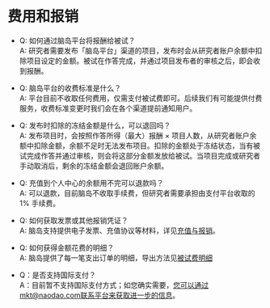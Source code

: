 # 费用和报销

- Q: 如何通过脑岛平台将报酬给被试？  
  A: 研究者需要发布「脑岛平台」渠道的项目，发布时会从研究者账户余额中扣除项目设定的金额。被试在作答完成，并通过项目发布者的审核之后，即会收到报酬。 

- Q: 脑岛平台的收费标准是什么？  
  A: 平台目前不收取任何费用，仅需支付被试费即可。后续我们有可能提供付费服务，收费标准变更时我们会在各个渠道提前通知用户。 

- Q: 发布时扣除的冻结金额是什么，可以退回吗？  
  A: 发布项目时，会按照作答所得（最大）报酬 × 项目人数，从研究者账户余额中扣除金额，余额不足时无法发布项目。扣除的金额处于冻结状态，当有被试完成作答并通过审核，则会将这部分金额发放给被试。当项目完成或研究者手动取消后，剩余的冻结金额会退回账户余额。 

- Q: 充值到个人中心的余额用不完可以退款吗？  
  A: 可以退款，目前脑岛不收取手续费，但研究者需要承担由支付平台收取的 1% 手续费。 

- Q: 如何获取发票或其他报销凭证？  
  A: 脑岛支持提供电子发票、充值协议等材料，详见[充值与报销](https://www.yuque.com/naodao/researcher-manual/transfer)。 

- Q: 如何获得金额花费的明细？  
  A: 脑岛提供了每一笔支出订单的明细，导出方法见[被试费明细](https://www.yuque.com/naodao/researcher-manual/transfer#R3NgM) 

- Q：是否支持国际支付？  
  A：目前暂不支持国际支付方式；如您确实需要，您可以通过mkt@naodao.com联系平台来获取进一步的信息。 